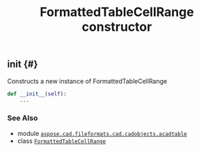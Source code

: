 ﻿---
title: FormattedTableCellRange constructor
second_title: Aspose.CAD for Python via .NET API References
description: 
type: docs
weight: 10
url: /python-net/aspose.cad.fileformats.cad.cadobjects.acadtable/formattedtablecellrange/__init__/
is_root: false
---

## __init__ {#}

Constructs a new instance of FormattedTableCellRange



```python
def __init__(self):
    ...
```





### See Also
* module [`aspose.cad.fileformats.cad.cadobjects.acadtable`](../../)
* class [`FormattedTableCellRange`](/cad/python-net/aspose.cad.fileformats.cad.cadobjects.acadtable/formattedtablecellrange)
